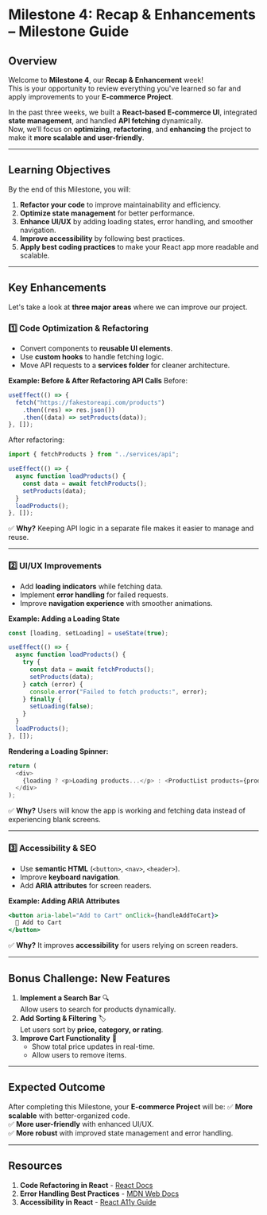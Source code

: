 # **Milestone 4: Recap & Enhancements – Milestone Guide**

## **Overview**
Welcome to **Milestone 4**, our **Recap & Enhancement** week!  
This is your opportunity to review everything you've learned so far and apply improvements to your **E-commerce Project**.

In the past three weeks, we built a **React-based E-commerce UI**, integrated **state management**, and handled **API fetching** dynamically.  
Now, we’ll focus on **optimizing**, **refactoring**, and **enhancing** the project to make it **more scalable and user-friendly**.

---

## **Learning Objectives**
By the end of this Milestone, you will:
1. **Refactor your code** to improve maintainability and efficiency.
2. **Optimize state management** for better performance.
3. **Enhance UI/UX** by adding loading states, error handling, and smoother navigation.
4. **Improve accessibility** by following best practices.
5. **Apply best coding practices** to make your React app more readable and scalable.

---

## **Key Enhancements**
Let's take a look at **three major areas** where we can improve our project.

### **1️⃣ Code Optimization & Refactoring**
- Convert components to **reusable UI elements**.
- Use **custom hooks** to handle fetching logic.
- Move API requests to a **services folder** for cleaner architecture.

**Example: Before & After Refactoring API Calls**
Before:
```javascript
useEffect(() => {
  fetch("https://fakestoreapi.com/products")
    .then((res) => res.json())
    .then((data) => setProducts(data));
}, []);
```

After refactoring:
```javascript
import { fetchProducts } from "../services/api";

useEffect(() => {
  async function loadProducts() {
    const data = await fetchProducts();
    setProducts(data);
  }
  loadProducts();
}, []);
```

✅ **Why?** Keeping API logic in a separate file makes it easier to manage and reuse.

---

### **2️⃣ UI/UX Improvements**
- Add **loading indicators** while fetching data.
- Implement **error handling** for failed requests.
- Improve **navigation experience** with smoother animations.

**Example: Adding a Loading State**
```javascript
const [loading, setLoading] = useState(true);

useEffect(() => {
  async function loadProducts() {
    try {
      const data = await fetchProducts();
      setProducts(data);
    } catch (error) {
      console.error("Failed to fetch products:", error);
    } finally {
      setLoading(false);
    }
  }
  loadProducts();
}, []);
```

**Rendering a Loading Spinner:**
```javascript
return (
  <div>
    {loading ? <p>Loading products...</p> : <ProductList products={products} />}
  </div>
);
```

✅ **Why?** Users will know the app is working and fetching data instead of experiencing blank screens.

---

### **3️⃣ Accessibility & SEO**
- Use **semantic HTML** (`<button>`, `<nav>`, `<header>`).
- Improve **keyboard navigation**.
- Add **ARIA attributes** for screen readers.

**Example: Adding ARIA Attributes**
```jsx
<button aria-label="Add to Cart" onClick={handleAddToCart}>
  🛒 Add to Cart
</button>
```

✅ **Why?** It improves **accessibility** for users relying on screen readers.

---

## **Bonus Challenge: New Features**
1. **Implement a Search Bar** 🔍  
   Allow users to search for products dynamically.
2. **Add Sorting & Filtering** 🏷️  
   Let users sort by **price, category, or rating**.
3. **Improve Cart Functionality** 🛒  
   - Show total price updates in real-time.
   - Allow users to remove items.

---

## **Expected Outcome**
After completing this Milestone, your **E-commerce Project** will be:
✅ **More scalable** with better-organized code.  
✅ **More user-friendly** with enhanced UI/UX.  
✅ **More robust** with improved state management and error handling.

---

## **Resources**
1. **Code Refactoring in React** - [React Docs](https://react.dev/learn)
2. **Error Handling Best Practices** - [MDN Web Docs](https://developer.mozilla.org/en-US/docs/Web/JavaScript/Guide/Control_flow_and_error_handling)
3. **Accessibility in React** - [React A11y Guide](https://react.dev/reference/react-dom/components/common#aria-attributes)
